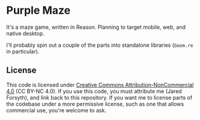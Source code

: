# Purple Maze

It's a maze game, written in Reason.
Planning to target mobile, web, and native desktop.

I'll probably spin out a couple of the parts into standalone libraries (`Geom.re` in particular).

## License

This code is licensed under [Creative Commons Attribution-NonCommercial 4.0](https://creativecommons.org/licenses/by-nc/4.0/legalcode) (CC BY-NC 4.0). If you use this code, you must attribute me (Jared Forsyth), and link back to this repository.
If you want me to license parts of the codebase under a more permissive license, such as one that allows commercial use, you're welcome to ask.
